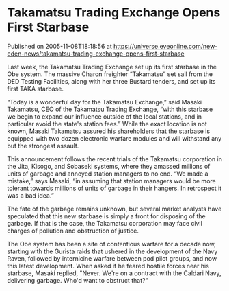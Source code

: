 # Takamatsu Trading Exchange Opens First Starbase
Published on 2005-11-08T18:18:56 at https://universe.eveonline.com/new-eden-news/takamatsu-trading-exchange-opens-first-starbase

Last week, the Takamatsu Trading Exchange set up its first starbase in the Obe system. The massive Charon freighter “Takamatsu” set sail from the DED Testing Facilities, along with her three Bustard tenders, and set up its first TAKA starbase. 

“Today is a wonderful day for the Takamatsu Exchange,” said Masaki Takamatsu, CEO of the Takamatsu Trading Exchange, “with this starbase we begin to expand our influence outside of the local stations, and in particular avoid the state's station fees.” While the exact location is not known, Masaki Takamatsu assured his shareholders that the starbase is equipped with two dozen electronic warfare modules and will withstand any but the strongest assault. 

This announcement follows the recent trials of the Takamatsu corporation in the Jita, Kisogo, and Sobaseki systems, where they amassed millions of units of garbage and annoyed station managers to no end. “We made a mistake,” says Masaki, “in assuming that station managers would be more tolerant towards millions of units of garbage in their hangers. In retrospect it was a bad idea.” 

The fate of the garbage remains unknown, but several market analysts have speculated that this new starbase is simply a front for disposing of the garbage. If that is the case, the Takamatsu corporation may face civil charges of pollution and obstruction of justice. 

The Obe system has been a site of contentious warfare for a decade now, starting with the Gurista raids that ushered in the development of the Navy Raven, followed by internicine warfare between pod pilot groups, and now this latest development. When asked if he feared hostile forces near his starbase, Masaki replied, "Never. We're on a contract with the Caldari Navy, delivering garbage. Who'd want to obstruct that?"
